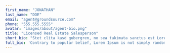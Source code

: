 ```yaml
---
first_name: "JONATHAN"
last_name: "DOE"
email: "agent@groundsource.com"
phone: "555.555.5555"
avatar: "images/about/agent-bio.png"
title: "Licensed Real Estate Salesperson"
short_bio: "Stet clita kasd gubergren, no sea takimata sanctus est Lorem ipsum dolor sit amet. Stet clita kasd gubergren, no sea takimata sanctus est Lorem ipsum dolor sit amet."
full_bio: 'Contrary to popular belief, Lorem Ipsum is not simply random text. It has roots in a piece of classical Latin literature from 45 BC, making it over 2000 years old. Richard McClintock, a Latin professor at Hampden-Sydney College in Virginia, looked up one of the more obscure Latin words, consectetur, from a Lorem Ipsum passage, and going through the cites of the word in classical literature, discovered the undoubtable source. Lorem Ipsum comes from sections 1.10.32 and 1.10.33 of "de Finibus Bonorum et Malorum" (The Extremes of Good and Evil) by Cicero, written in 45 BC. This book is a treatise on the theory of ethics, very popular during the Renaissance. The first line of Lorem Ipsum, "Lorem ipsum dolor sit amet..", comes from a line in section 1.10.32.'
---
```

